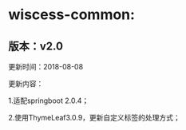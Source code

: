 # wiscess-common:

## 版本：v2.0

更新时间：2018-08-08

更新内容：

1\.适配springboot 2.0.4；

2\.使用ThymeLeaf3.0.9，更新自定义标签的处理方式；



